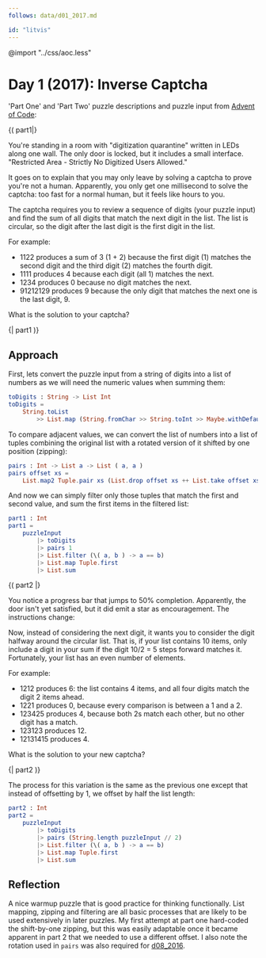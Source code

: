 ```yaml
---
follows: data/d01_2017.md

id: "litvis"
---
```


@import "../css/aoc.less"

# Day 1 (2017): Inverse Captcha

'Part One' and 'Part Two' puzzle descriptions and puzzle input from [Advent of Code](https://adventofcode.com/2017/day/1):

{( part1|}

You're standing in a room with "digitization quarantine" written in LEDs along one wall. The only door is locked, but it includes a small interface. "Restricted Area - Strictly No Digitized Users Allowed."

It goes on to explain that you may only leave by solving a captcha to prove you're not a human. Apparently, you only get one millisecond to solve the captcha: too fast for a normal human, but it feels like hours to you.

The captcha requires you to review a sequence of digits (your puzzle input) and find the sum of all digits that match the next digit in the list. The list is circular, so the digit after the last digit is the first digit in the list.

For example:

- 1122 produces a sum of 3 (1 + 2) because the first digit (1) matches the second digit and the third digit (2) matches the fourth digit.
- 1111 produces 4 because each digit (all 1) matches the next.
- 1234 produces 0 because no digit matches the next.
- 91212129 produces 9 because the only digit that matches the next one is the last digit, 9.

What is the solution to your captcha?

{| part1 )}

## Approach

First, lets convert the puzzle input from a string of digits into a list of numbers as we will need the numeric values when summing them:

```elm {l}
toDigits : String -> List Int
toDigits =
    String.toList
        >> List.map (String.fromChar >> String.toInt >> Maybe.withDefault 0)
```

To compare adjacent values, we can convert the list of numbers into a list of tuples combining the original list with a rotated version of it shifted by one position (zipping):

```elm {l}
pairs : Int -> List a -> List ( a, a )
pairs offset xs =
    List.map2 Tuple.pair xs (List.drop offset xs ++ List.take offset xs)
```

And now we can simply filter only those tuples that match the first and second value, and sum the first items in the filtered list:

```elm {l r}
part1 : Int
part1 =
    puzzleInput
        |> toDigits
        |> pairs 1
        |> List.filter (\( a, b ) -> a == b)
        |> List.map Tuple.first
        |> List.sum
```

{( part2 |}

You notice a progress bar that jumps to 50% completion. Apparently, the door isn't yet satisfied, but it did emit a star as encouragement. The instructions change:

Now, instead of considering the next digit, it wants you to consider the digit halfway around the circular list. That is, if your list contains 10 items, only include a digit in your sum if the digit 10/2 = 5 steps forward matches it. Fortunately, your list has an even number of elements.

For example:

- 1212 produces 6: the list contains 4 items, and all four digits match the digit 2 items ahead.
- 1221 produces 0, because every comparison is between a 1 and a 2.
- 123425 produces 4, because both 2s match each other, but no other digit has a match.
- 123123 produces 12.
- 12131415 produces 4.

What is the solution to your new captcha?

{| part2 )}

The process for this variation is the same as the previous one except that instead of offsetting by 1, we offset by half the list length:

```elm {l r}
part2 : Int
part2 =
    puzzleInput
        |> toDigits
        |> pairs (String.length puzzleInput // 2)
        |> List.filter (\( a, b ) -> a == b)
        |> List.map Tuple.first
        |> List.sum
```

## Reflection

A nice warmup puzzle that is good practice for thinking functionally. List mapping, zipping and filtering are all basic processes that are likely to be used extensively in later puzzles. My first attempt at part one hard-coded the shift-by-one zipping, but this was easily adaptable once it became apparent in part 2 that we needed to use a different offset. I also note the rotation used in `pairs` was also required for [d08_2016](d08_2016.md).
